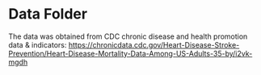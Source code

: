 # Data Folder

The data was obtained from CDC chronic disease and health promotion data & indicators:
https://chronicdata.cdc.gov/Heart-Disease-Stroke-Prevention/Heart-Disease-Mortality-Data-Among-US-Adults-35-by/i2vk-mgdh